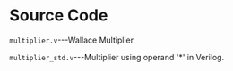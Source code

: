 # Source Code

`multiplier.v`---Wallace Multiplier.

`multiplier_std.v`---Multiplier using operand '*' in Verilog.
